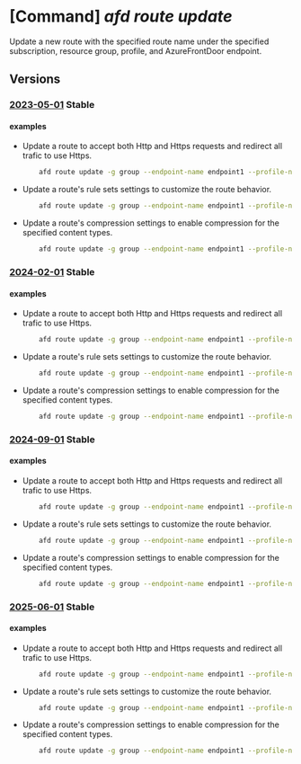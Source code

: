 # [Command] _afd route update_

Update a new route with the specified route name under the specified subscription, resource group, profile, and AzureFrontDoor endpoint.

## Versions

### [2023-05-01](/Resources/mgmt-plane/L3N1YnNjcmlwdGlvbnMve30vcmVzb3VyY2Vncm91cHMve30vcHJvdmlkZXJzL21pY3Jvc29mdC5jZG4vcHJvZmlsZXMve30vYWZkZW5kcG9pbnRzL3t9L3JvdXRlcy97fQ==/2023-05-01.xml) **Stable**

<!-- mgmt-plane /subscriptions/{}/resourcegroups/{}/providers/microsoft.cdn/profiles/{}/afdendpoints/{}/routes/{} 2023-05-01 -->

#### examples

- Update a route to accept both Http and Https requests and redirect all trafic to use Https.
    ```bash
        afd route update -g group --endpoint-name endpoint1 --profile-name profile --route-name route1 --supported-protocols Http Https --https-redirect Enabled
    ```

- Update a route's rule sets settings to customize the route behavior.
    ```bash
        afd route update -g group --endpoint-name endpoint1 --profile-name profile --route-name route1 --rule-sets ruleset1 rulseset2
    ```

- Update a route's compression settings to enable compression for the specified content types.
    ```bash
        afd route update -g group --endpoint-name endpoint1 --profile-name profile --route-name route1 --query-string-caching-behavior IgnoreQueryString --enable-compression true --content-types-to-compress text/javascript text/plain
    ```

### [2024-02-01](/Resources/mgmt-plane/L3N1YnNjcmlwdGlvbnMve30vcmVzb3VyY2Vncm91cHMve30vcHJvdmlkZXJzL21pY3Jvc29mdC5jZG4vcHJvZmlsZXMve30vYWZkZW5kcG9pbnRzL3t9L3JvdXRlcy97fQ==/2024-02-01.xml) **Stable**

<!-- mgmt-plane /subscriptions/{}/resourcegroups/{}/providers/microsoft.cdn/profiles/{}/afdendpoints/{}/routes/{} 2024-02-01 -->

#### examples

- Update a route to accept both Http and Https requests and redirect all trafic to use Https.
    ```bash
        afd route update -g group --endpoint-name endpoint1 --profile-name profile --route-name route1 --supported-protocols Http Https --https-redirect Enabled
    ```

- Update a route's rule sets settings to customize the route behavior.
    ```bash
        afd route update -g group --endpoint-name endpoint1 --profile-name profile --route-name route1 --rule-sets ruleset1 rulseset2
    ```

- Update a route's compression settings to enable compression for the specified content types.
    ```bash
        afd route update -g group --endpoint-name endpoint1 --profile-name profile --route-name route1 --query-string-caching-behavior IgnoreQueryString --enable-compression true --content-types-to-compress text/javascript text/plain
    ```

### [2024-09-01](/Resources/mgmt-plane/L3N1YnNjcmlwdGlvbnMve30vcmVzb3VyY2Vncm91cHMve30vcHJvdmlkZXJzL21pY3Jvc29mdC5jZG4vcHJvZmlsZXMve30vYWZkZW5kcG9pbnRzL3t9L3JvdXRlcy97fQ==/2024-09-01.xml) **Stable**

<!-- mgmt-plane /subscriptions/{}/resourcegroups/{}/providers/microsoft.cdn/profiles/{}/afdendpoints/{}/routes/{} 2024-09-01 -->

#### examples

- Update a route to accept both Http and Https requests and redirect all trafic to use Https.
    ```bash
        afd route update -g group --endpoint-name endpoint1 --profile-name profile --route-name route1 --supported-protocols Http Https --https-redirect Enabled
    ```

- Update a route's rule sets settings to customize the route behavior.
    ```bash
        afd route update -g group --endpoint-name endpoint1 --profile-name profile --route-name route1 --rule-sets ruleset1 rulseset2
    ```

- Update a route's compression settings to enable compression for the specified content types.
    ```bash
        afd route update -g group --endpoint-name endpoint1 --profile-name profile --route-name route1 --query-string-caching-behavior IgnoreQueryString --enable-compression true --content-types-to-compress text/javascript text/plain
    ```

### [2025-06-01](/Resources/mgmt-plane/L3N1YnNjcmlwdGlvbnMve30vcmVzb3VyY2Vncm91cHMve30vcHJvdmlkZXJzL21pY3Jvc29mdC5jZG4vcHJvZmlsZXMve30vYWZkZW5kcG9pbnRzL3t9L3JvdXRlcy97fQ==/2025-06-01.xml) **Stable**

<!-- mgmt-plane /subscriptions/{}/resourcegroups/{}/providers/microsoft.cdn/profiles/{}/afdendpoints/{}/routes/{} 2025-06-01 -->

#### examples

- Update a route to accept both Http and Https requests and redirect all trafic to use Https.
    ```bash
        afd route update -g group --endpoint-name endpoint1 --profile-name profile --route-name route1 --supported-protocols Http Https --https-redirect Enabled
    ```

- Update a route's rule sets settings to customize the route behavior.
    ```bash
        afd route update -g group --endpoint-name endpoint1 --profile-name profile --route-name route1 --rule-sets ruleset1 rulseset2
    ```

- Update a route's compression settings to enable compression for the specified content types.
    ```bash
        afd route update -g group --endpoint-name endpoint1 --profile-name profile --route-name route1 --query-string-caching-behavior IgnoreQueryString --enable-compression true --content-types-to-compress text/javascript text/plain
    ```
